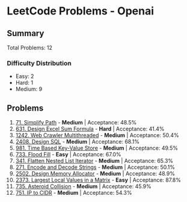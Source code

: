 # LeetCode Problems - Openai

## Summary
Total Problems: 12

### Difficulty Distribution

- Easy: 2
- Hard: 1
- Medium: 9

## Problems

1. [71. Simplify Path](https://leetcode.com/problems/simplify-path/) - **Medium** | Acceptance: 48.5%
2. [631. Design Excel Sum Formula](https://leetcode.com/problems/design-excel-sum-formula/) - **Hard** | Acceptance: 41.4%
3. [1242. Web Crawler Multithreaded](https://leetcode.com/problems/web-crawler-multithreaded/) - **Medium** | Acceptance: 50.4%
4. [2408. Design SQL](https://leetcode.com/problems/design-sql/) - **Medium** | Acceptance: 68.1%
5. [981. Time Based Key-Value Store](https://leetcode.com/problems/time-based-key-value-store/) - **Medium** | Acceptance: 49.5%
6. [733. Flood Fill](https://leetcode.com/problems/flood-fill/) - **Easy** | Acceptance: 67.0%
7. [341. Flatten Nested List Iterator](https://leetcode.com/problems/flatten-nested-list-iterator/) - **Medium** | Acceptance: 65.3%
8. [271. Encode and Decode Strings](https://leetcode.com/problems/encode-and-decode-strings/) - **Medium** | Acceptance: 50.1%
9. [2502. Design Memory Allocator](https://leetcode.com/problems/design-memory-allocator/) - **Medium** | Acceptance: 48.9%
10. [2373. Largest Local Values in a Matrix](https://leetcode.com/problems/largest-local-values-in-a-matrix/) - **Easy** | Acceptance: 87.8%
11. [735. Asteroid Collision](https://leetcode.com/problems/asteroid-collision/) - **Medium** | Acceptance: 45.9%
12. [751. IP to CIDR](https://leetcode.com/problems/ip-to-cidr/) - **Medium** | Acceptance: 54.3%